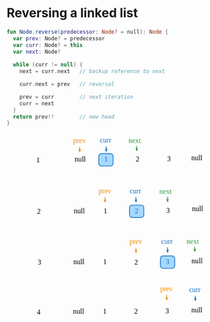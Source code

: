 # Reversing a linked list

<style>
.md-logo img {
  content: url('/data-structures/linked-list/polyline-light.svg');
}

:root [data-md-color-scheme=slate] .md-logo img  {
  content: url('/data-structures/linked-list/polyline-night.svg');
}
</style>

```kotlin
fun Node.reverse(predecessor: Node? = null): Node {
  var prev: Node? = predecessor
  var curr: Node? = this
  var next: Node?
  
  while (curr != null) {
    next = curr.next   // backup reference to next

    curr.next = prev   // reversal

    prev = curr        // next iteration
    curr = next
  }
  return prev!!        // new head
}
```

<p style="text-align: center;">
<svg version="1.1" xmlns="http://www.w3.org/2000/svg" viewBox="0 0 497.1932770365999 531.1785575903964" width="400px">
  <g stroke-linecap="round" transform="translate(194.2315991210698 58.620619610499546) rotate(0 20.150390625 17.5)"><path d="M8.75 0 C14.07 0, 19.4 0, 31.55 0 C37.38 0, 40.3 2.92, 40.3 8.75 C40.3 14.53, 40.3 20.31, 40.3 26.25 C40.3 32.08, 37.38 35, 31.55 35 C25.61 35, 19.67 35, 8.75 35 C2.92 35, 0 32.08, 0 26.25 C0 22.47, 0 18.7, 0 8.75 C0 2.92, 2.92 0, 8.75 0" stroke="none" stroke-width="0" fill="#a5d8ff"></path><path d="M8.75 0 C17.13 0, 25.52 0, 31.55 0 M8.75 0 C14.88 0, 21.01 0, 31.55 0 M31.55 0 C37.38 0, 40.3 2.92, 40.3 8.75 M31.55 0 C37.38 0, 40.3 2.92, 40.3 8.75 M40.3 8.75 C40.3 15.63, 40.3 22.51, 40.3 26.25 M40.3 8.75 C40.3 13.47, 40.3 18.2, 40.3 26.25 M40.3 26.25 C40.3 32.08, 37.38 35, 31.55 35 M40.3 26.25 C40.3 32.08, 37.38 35, 31.55 35 M31.55 35 C24.49 35, 17.42 35, 8.75 35 M31.55 35 C25.52 35, 19.5 35, 8.75 35 M8.75 35 C2.92 35, 0 32.08, 0 26.25 M8.75 35 C2.92 35, 0 32.08, 0 26.25 M0 26.25 C0 21.36, 0 16.47, 0 8.75 M0 26.25 C0 20.59, 0 14.92, 0 8.75 M0 8.75 C0 2.92, 2.92 0, 8.75 0 M0 8.75 C0 2.92, 2.92 0, 8.75 0" stroke="#1971c2" stroke-width="2" fill="none"></path></g><g transform="translate(210.11199310300339 63.620619610499546) rotate(0 4.269996643066406 12.5)"><text x="4.269996643066406" y="17.619999999999997" font-family="Virgil, Segoe UI Emoji" font-size="20px" fill="#1971c2" text-anchor="middle" style="white-space: pre;" direction="ltr" dominant-baseline="alphabetic">1</text></g><g stroke-linecap="round" transform="translate(283.2999584960698 58.526869610499546) rotate(0 20.150390625 17.5)"><path d="M8.75 0 C16.34 0, 23.93 0, 31.55 0 M8.75 0 C13.34 0, 17.92 0, 31.55 0 M31.55 0 C37.38 0, 40.3 2.92, 40.3 8.75 M31.55 0 C37.38 0, 40.3 2.92, 40.3 8.75 M40.3 8.75 C40.3 15.21, 40.3 21.68, 40.3 26.25 M40.3 8.75 C40.3 12.26, 40.3 15.76, 40.3 26.25 M40.3 26.25 C40.3 32.08, 37.38 35, 31.55 35 M40.3 26.25 C40.3 32.08, 37.38 35, 31.55 35 M31.55 35 C26.58 35, 21.61 35, 8.75 35 M31.55 35 C26.44 35, 21.32 35, 8.75 35 M8.75 35 C2.92 35, 0 32.08, 0 26.25 M8.75 35 C2.92 35, 0 32.08, 0 26.25 M0 26.25 C0 20.7, 0 15.15, 0 8.75 M0 26.25 C0 22, 0 17.75, 0 8.75 M0 8.75 C0 2.92, 2.92 0, 8.75 0 M0 8.75 C0 2.92, 2.92 0, 8.75 0" stroke="var(--md-code-fg-color)" stroke-width="2" fill="none"></path></g><g transform="translate(296.4503491210698 63.526869610499546) rotate(0 7 12.5)"><text x="7" y="17.619999999999997" font-family="Virgil, Segoe UI Emoji" font-size="20px" fill="var(--md-code-fg-color)" text-anchor="middle" style="white-space: pre;" direction="ltr" dominant-baseline="alphabetic">2</text></g><g stroke-linecap="round" transform="translate(371.47476451418885 57.08723566837966) rotate(0 20.150390625 17.5)"><path d="M8.75 0 C17.33 0, 25.91 0, 31.55 0 M8.75 0 C13.39 0, 18.03 0, 31.55 0 M31.55 0 C37.38 0, 40.3 2.92, 40.3 8.75 M31.55 0 C37.38 0, 40.3 2.92, 40.3 8.75 M40.3 8.75 C40.3 15.73, 40.3 22.71, 40.3 26.25 M40.3 8.75 C40.3 12.41, 40.3 16.06, 40.3 26.25 M40.3 26.25 C40.3 32.08, 37.38 35, 31.55 35 M40.3 26.25 C40.3 32.08, 37.38 35, 31.55 35 M31.55 35 C24.7 35, 17.85 35, 8.75 35 M31.55 35 C23.71 35, 15.88 35, 8.75 35 M8.75 35 C2.92 35, 0 32.08, 0 26.25 M8.75 35 C2.92 35, 0 32.08, 0 26.25 M0 26.25 C0 22.1, 0 17.95, 0 8.75 M0 26.25 C0 21.16, 0 16.08, 0 8.75 M0 8.75 C0 2.92, 2.92 0, 8.75 0 M0 8.75 C0 2.92, 2.92 0, 8.75 0" stroke="var(--md-code-fg-color)" stroke-width="2" fill="none"></path></g><g transform="translate(385.5451609375287 62.08723566837966) rotate(0 6.079994201660156 12.5)"><text x="6.079994201660156" y="17.619999999999997" font-family="Virgil, Segoe UI Emoji" font-size="20px" fill="var(--md-code-fg-color)" text-anchor="middle" style="white-space: pre;" direction="ltr" dominant-baseline="alphabetic">3</text></g><g transform="translate(197.44672387504073 10) rotate(0 18.979984611272812 12.5)"><text x="0" y="17.619999999999997" font-family="Virgil, Segoe UI Emoji" font-size="20px" fill="#1971c2" text-anchor="start" style="white-space: pre;" direction="ltr" dominant-baseline="alphabetic">curr</text></g><g stroke-linecap="round"><g transform="translate(215.16240148887317 38.90350014605582) rotate(0 0.14091229714085785 6.458984375)"><path d="M0 0 C0.05 2.15, 0.23 10.76, 0.28 12.92 M0 0 C0.05 2.15, 0.23 10.76, 0.28 12.92" stroke="#1971c2" stroke-width="2" fill="none"></path></g><g transform="translate(215.16240148887317 38.90350014605582) rotate(0 0.14091229714085785 6.458984375)"><path d="M-2.06 6.9 C-1.2 9.1, -0.34 11.31, 0.28 12.92 M-2.06 6.9 C-1.19 9.13, -0.32 11.37, 0.28 12.92" stroke="#1971c2" stroke-width="2" fill="none"></path></g><g transform="translate(215.16240148887317 38.90350014605582) rotate(0 0.14091229714085785 6.458984375)"><path d="M2.36 6.8 C1.6 9.04, 0.84 11.29, 0.28 12.92 M2.36 6.8 C1.59 9.07, 0.82 11.35, 0.28 12.92" stroke="#1971c2" stroke-width="2" fill="none"></path></g></g><mask></mask><g transform="translate(122.01692413053166 11.330907010188895) rotate(0 20.43998795747757 12.5)"><text x="0" y="17.619999999999997" font-family="Virgil, Segoe UI Emoji" font-size="20px" fill="#f08c00" text-anchor="start" style="white-space: pre;" direction="ltr" dominant-baseline="alphabetic">prev</text></g><g stroke-linecap="round"><g transform="translate(140.34220763808452 40.111120891006465) rotate(0 0.14091229714085785 6.458984375)"><path d="M0 0 C0.05 2.15, 0.23 10.76, 0.28 12.92 M0 0 C0.05 2.15, 0.23 10.76, 0.28 12.92" stroke="#f08c00" stroke-width="2" fill="none"></path></g><g transform="translate(140.34220763808452 40.111120891006465) rotate(0 0.14091229714085785 6.458984375)"><path d="M-2.06 6.9 C-1.14 9.25, -0.23 11.6, 0.28 12.92 M-2.06 6.9 C-1.26 8.96, -0.46 11.02, 0.28 12.92" stroke="#f08c00" stroke-width="2" fill="none"></path></g><g transform="translate(140.34220763808452 40.111120891006465) rotate(0 0.14091229714085785 6.458984375)"><path d="M2.36 6.8 C1.55 9.19, 0.74 11.58, 0.28 12.92 M2.36 6.8 C1.65 8.9, 0.94 10.99, 0.28 12.92" stroke="#f08c00" stroke-width="2" fill="none"></path></g></g><mask></mask><g transform="translate(278.1214902001265 11.035091077398704) rotate(0 22.129986107349396 12.5)"><text x="0" y="17.619999999999997" font-family="Virgil, Segoe UI Emoji" font-size="20px" fill="#2f9e44" text-anchor="start" style="white-space: pre;" direction="ltr" dominant-baseline="alphabetic">next</text></g><g stroke-linecap="round"><g transform="translate(300.82962834446124 37.26694038643299) rotate(0 0.14091229714085785 6.458984374999986)"><path d="M0 0 C0.05 2.15, 0.23 10.76, 0.28 12.92 M0 0 C0.05 2.15, 0.23 10.76, 0.28 12.92" stroke="#2f9e44" stroke-width="2" fill="none"></path></g><g transform="translate(300.82962834446124 37.26694038643299) rotate(0 0.14091229714085785 6.458984374999986)"><path d="M-2.06 6.9 C-1.21 9.08, -0.37 11.25, 0.28 12.92 M-2.06 6.9 C-1.42 8.53, -0.79 10.17, 0.28 12.92" stroke="#2f9e44" stroke-width="2" fill="none"></path></g><g transform="translate(300.82962834446124 37.26694038643299) rotate(0 0.14091229714085785 6.458984374999986)"><path d="M2.36 6.8 C1.61 9.01, 0.86 11.23, 0.28 12.92 M2.36 6.8 C1.79 8.46, 1.23 10.12, 0.28 12.92" stroke="#2f9e44" stroke-width="2" fill="none"></path></g></g><mask></mask><g stroke-linecap="round"><g transform="translate(333.03320282268515 74.29873987902033) rotate(0 15.86961655772052 -0.13548912460819906)"><path d="M0 0 C9.23 -0.08, 18.47 -0.16, 31.74 -0.27 M0 0 C10.99 -0.09, 21.98 -0.19, 31.74 -0.27" stroke="var(--md-code-fg-color)" stroke-width="2" fill="none"></path></g><g transform="translate(333.03320282268515 74.29873987902033) rotate(0 15.86961655772052 -0.13548912460819906)"><path d="M16.87 5.28 C21.2 3.67, 25.52 2.05, 31.74 -0.27 M16.87 5.28 C22.02 3.36, 27.17 1.44, 31.74 -0.27" stroke="var(--md-code-fg-color)" stroke-width="2" fill="none"></path></g><g transform="translate(333.03320282268515 74.29873987902033) rotate(0 15.86961655772052 -0.13548912460819906)"><path d="M16.78 -5.57 C21.13 -4.03, 25.48 -2.49, 31.74 -0.27 M16.78 -5.57 C21.96 -3.74, 27.14 -1.9, 31.74 -0.27" stroke="var(--md-code-fg-color)" stroke-width="2" fill="none"></path></g></g><mask></mask><g stroke-linecap="round"><g transform="translate(242.385182133603 75.21673303879919) rotate(0 15.86961655772052 -0.13548912460819906)"><path d="M0 0 C6.5 -0.06, 13 -0.11, 31.74 -0.27 M0 0 C7.55 -0.06, 15.1 -0.13, 31.74 -0.27" stroke="var(--md-code-fg-color)" stroke-width="2" fill="none"></path></g><g transform="translate(242.385182133603 75.21673303879919) rotate(0 15.86961655772052 -0.13548912460819906)"><path d="M16.87 5.28 C19.92 4.15, 22.96 3.01, 31.74 -0.27 M16.87 5.28 C20.41 3.96, 23.94 2.64, 31.74 -0.27" stroke="var(--md-code-fg-color)" stroke-width="2" fill="none"></path></g><g transform="translate(242.385182133603 75.21673303879919) rotate(0 15.86961655772052 -0.13548912460819906)"><path d="M16.78 -5.57 C19.84 -4.49, 22.91 -3.4, 31.74 -0.27 M16.78 -5.57 C20.34 -4.31, 23.89 -3.05, 31.74 -0.27" stroke="var(--md-code-fg-color)" stroke-width="2" fill="none"></path></g></g><mask></mask><g transform="translate(126.54802151287407 63.34903916923497) rotate(0 15.269991219043732 12.5)"><text x="0" y="17.619999999999997" font-family="Virgil, Segoe UI Emoji" font-size="20px" fill="var(--md-code-fg-color)" text-anchor="start" style="white-space: pre;" direction="ltr" dominant-baseline="alphabetic">null</text></g><g stroke-linecap="round" transform="translate(192.8778482386245 202.99283675658148) rotate(0 20.150390625 17.5)"><path d="M8.75 0 C13.63 0, 18.52 0, 31.55 0 M8.75 0 C16.05 0, 23.35 0, 31.55 0 M31.55 0 C37.38 0, 40.3 2.92, 40.3 8.75 M31.55 0 C37.38 0, 40.3 2.92, 40.3 8.75 M40.3 8.75 C40.3 12.83, 40.3 16.91, 40.3 26.25 M40.3 8.75 C40.3 13.59, 40.3 18.43, 40.3 26.25 M40.3 26.25 C40.3 32.08, 37.38 35, 31.55 35 M40.3 26.25 C40.3 32.08, 37.38 35, 31.55 35 M31.55 35 C23.92 35, 16.28 35, 8.75 35 M31.55 35 C26.48 35, 21.42 35, 8.75 35 M8.75 35 C2.92 35, 0 32.08, 0 26.25 M8.75 35 C2.92 35, 0 32.08, 0 26.25 M0 26.25 C0 22.14, 0 18.03, 0 8.75 M0 26.25 C0 20.45, 0 14.66, 0 8.75 M0 8.75 C0 2.92, 2.92 0, 8.75 0 M0 8.75 C0 2.92, 2.92 0, 8.75 0" stroke="var(--md-code-fg-color)" stroke-width="2" fill="none"></path></g><g transform="translate(208.7582422205581 207.99283675658148) rotate(0 4.269996643066406 12.5)"><text x="4.269996643066406" y="17.619999999999997" font-family="Virgil, Segoe UI Emoji" font-size="20px" fill="var(--md-code-fg-color)" text-anchor="middle" style="white-space: pre;" direction="ltr" dominant-baseline="alphabetic">1</text></g><g stroke-linecap="round" transform="translate(280.7785102508878 203.21100591512072) rotate(0 20.150390625 17.5)"><path d="M8.75 0 C17.18 0, 25.61 0, 31.55 0 C37.38 0, 40.3 2.92, 40.3 8.75 C40.3 12.86, 40.3 16.96, 40.3 26.25 C40.3 32.08, 37.38 35, 31.55 35 C24.12 35, 16.69 35, 8.75 35 C2.92 35, 0 32.08, 0 26.25 C0 22.27, 0 18.3, 0 8.75 C0 2.92, 2.92 0, 8.75 0" stroke="none" stroke-width="0" fill="#a5d8ff"></path><path d="M8.75 0 C13.76 0, 18.78 0, 31.55 0 M8.75 0 C14.74 0, 20.74 0, 31.55 0 M31.55 0 C37.38 0, 40.3 2.92, 40.3 8.75 M31.55 0 C37.38 0, 40.3 2.92, 40.3 8.75 M40.3 8.75 C40.3 15.71, 40.3 22.68, 40.3 26.25 M40.3 8.75 C40.3 13.06, 40.3 17.38, 40.3 26.25 M40.3 26.25 C40.3 32.08, 37.38 35, 31.55 35 M40.3 26.25 C40.3 32.08, 37.38 35, 31.55 35 M31.55 35 C23.86 35, 16.17 35, 8.75 35 M31.55 35 C22.59 35, 13.62 35, 8.75 35 M8.75 35 C2.92 35, 0 32.08, 0 26.25 M8.75 35 C2.92 35, 0 32.08, 0 26.25 M0 26.25 C0 22.16, 0 18.07, 0 8.75 M0 26.25 C0 20.85, 0 15.45, 0 8.75 M0 8.75 C0 2.92, 2.92 0, 8.75 0 M0 8.75 C0 2.92, 2.92 0, 8.75 0" stroke="#1971c2" stroke-width="2" fill="none"></path></g><g transform="translate(293.9289008758878 208.21100591512072) rotate(0 7 12.5)"><text x="7" y="17.619999999999997" font-family="Virgil, Segoe UI Emoji" font-size="20px" fill="#1971c2" text-anchor="middle" style="white-space: pre;" direction="ltr" dominant-baseline="alphabetic">2</text></g><g stroke-linecap="round" transform="translate(368.95331626900673 201.7713719730009) rotate(0 20.150390625 17.5)"><path d="M8.75 0 C15.84 0, 22.92 0, 31.55 0 M8.75 0 C14.83 0, 20.9 0, 31.55 0 M31.55 0 C37.38 0, 40.3 2.92, 40.3 8.75 M31.55 0 C37.38 0, 40.3 2.92, 40.3 8.75 M40.3 8.75 C40.3 13.1, 40.3 17.46, 40.3 26.25 M40.3 8.75 C40.3 14.01, 40.3 19.28, 40.3 26.25 M40.3 26.25 C40.3 32.08, 37.38 35, 31.55 35 M40.3 26.25 C40.3 32.08, 37.38 35, 31.55 35 M31.55 35 C22.79 35, 14.02 35, 8.75 35 M31.55 35 C22.68 35, 13.81 35, 8.75 35 M8.75 35 C2.92 35, 0 32.08, 0 26.25 M8.75 35 C2.92 35, 0 32.08, 0 26.25 M0 26.25 C0 21.98, 0 17.71, 0 8.75 M0 26.25 C0 20.67, 0 15.1, 0 8.75 M0 8.75 C0 2.92, 2.92 0, 8.75 0 M0 8.75 C0 2.92, 2.92 0, 8.75 0" stroke="var(--md-code-fg-color)" stroke-width="2" fill="none"></path></g><g transform="translate(383.0237126923466 206.7713719730009) rotate(0 6.079994201660156 12.5)"><text x="6.079994201660156" y="17.619999999999997" font-family="Virgil, Segoe UI Emoji" font-size="20px" fill="var(--md-code-fg-color)" text-anchor="middle" style="white-space: pre;" direction="ltr" dominant-baseline="alphabetic">3</text></g><g transform="translate(281.0517538515416 152.31692018325384) rotate(0 18.979984611272812 12.5)"><text x="0" y="17.619999999999997" font-family="Virgil, Segoe UI Emoji" font-size="20px" fill="#1971c2" text-anchor="start" style="white-space: pre;" direction="ltr" dominant-baseline="alphabetic">curr</text></g><g stroke-linecap="round"><g transform="translate(298.76743146537405 181.22042032930972) rotate(0 0.14091229714085785 6.458984375)"><path d="M0 0 C0.05 2.15, 0.23 10.76, 0.28 12.92 M0 0 C0.05 2.15, 0.23 10.76, 0.28 12.92" stroke="#1971c2" stroke-width="2" fill="none"></path></g><g transform="translate(298.76743146537405 181.22042032930972) rotate(0 0.14091229714085785 6.458984375)"><path d="M-2.06 6.9 C-1.29 8.88, -0.52 10.86, 0.28 12.92 M-2.06 6.9 C-1.5 8.35, -0.93 9.8, 0.28 12.92" stroke="#1971c2" stroke-width="2" fill="none"></path></g><g transform="translate(298.76743146537405 181.22042032930972) rotate(0 0.14091229714085785 6.458984375)"><path d="M2.36 6.8 C1.68 8.81, 0.99 10.82, 0.28 12.92 M2.36 6.8 C1.86 8.27, 1.36 9.75, 0.28 12.92" stroke="#1971c2" stroke-width="2" fill="none"></path></g></g><mask></mask><g transform="translate(193.60884561139068 152.72629567400668) rotate(0 20.43998795747757 12.5)"><text x="0" y="17.619999999999997" font-family="Virgil, Segoe UI Emoji" font-size="20px" fill="#f08c00" text-anchor="start" style="white-space: pre;" direction="ltr" dominant-baseline="alphabetic">prev</text></g><g stroke-linecap="round"><g transform="translate(211.93412911894364 181.50650955482422) rotate(0 0.14091229714085785 6.458984375)"><path d="M0 0 C0.05 2.15, 0.23 10.76, 0.28 12.92 M0 0 C0.05 2.15, 0.23 10.76, 0.28 12.92" stroke="#f08c00" stroke-width="2" fill="none"></path></g><g transform="translate(211.93412911894364 181.50650955482422) rotate(0 0.14091229714085785 6.458984375)"><path d="M-2.06 6.9 C-1.18 9.16, -0.3 11.42, 0.28 12.92 M-2.06 6.9 C-1.13 9.3, -0.19 11.7, 0.28 12.92" stroke="#f08c00" stroke-width="2" fill="none"></path></g><g transform="translate(211.93412911894364 181.50650955482422) rotate(0 0.14091229714085785 6.458984375)"><path d="M2.36 6.8 C1.58 9.1, 0.8 11.4, 0.28 12.92 M2.36 6.8 C1.53 9.24, 0.7 11.68, 0.28 12.92" stroke="#f08c00" stroke-width="2" fill="none"></path></g></g><mask></mask><g transform="translate(364.8841018123015 154.23161293360198) rotate(0 22.129986107349396 12.5)"><text x="0" y="17.619999999999997" font-family="Virgil, Segoe UI Emoji" font-size="20px" fill="#2f9e44" text-anchor="start" style="white-space: pre;" direction="ltr" dominant-baseline="alphabetic">next</text></g><g stroke-linecap="round"><g transform="translate(387.5922399566362 180.46346224263624) rotate(0 0.14091229714085785 6.458984375)"><path d="M0 0 C0.05 2.15, 0.23 10.76, 0.28 12.92 M0 0 C0.05 2.15, 0.23 10.76, 0.28 12.92" stroke="#2f9e44" stroke-width="2" fill="none"></path></g><g transform="translate(387.5922399566362 180.46346224263624) rotate(0 0.14091229714085785 6.458984375)"><path d="M-2.06 6.9 C-1.51 8.3, -0.97 9.7, 0.28 12.92 M-2.06 6.9 C-1.41 8.56, -0.77 10.23, 0.28 12.92" stroke="#2f9e44" stroke-width="2" fill="none"></path></g><g transform="translate(387.5922399566362 180.46346224263624) rotate(0 0.14091229714085785 6.458984375)"><path d="M2.36 6.8 C1.87 8.23, 1.39 9.65, 0.28 12.92 M2.36 6.8 C1.78 8.49, 1.21 10.18, 0.28 12.92" stroke="#2f9e44" stroke-width="2" fill="none"></path></g></g><mask></mask><g stroke-linecap="round"><g transform="translate(330.51175457750327 218.98287618364157) rotate(0 15.86961655772052 -0.13548912460819906)"><path d="M0 0 C6.37 -0.05, 12.73 -0.11, 31.74 -0.27 M0 0 C10.24 -0.09, 20.48 -0.17, 31.74 -0.27" stroke="var(--md-code-fg-color)" stroke-width="2" fill="none"></path></g><g transform="translate(330.51175457750327 218.98287618364157) rotate(0 15.86961655772052 -0.13548912460819906)"><path d="M16.87 5.28 C19.85 4.17, 22.84 3.06, 31.74 -0.27 M16.87 5.28 C21.67 3.49, 26.47 1.7, 31.74 -0.27" stroke="var(--md-code-fg-color)" stroke-width="2" fill="none"></path></g><g transform="translate(330.51175457750327 218.98287618364157) rotate(0 15.86961655772052 -0.13548912460819906)"><path d="M16.78 -5.57 C19.78 -4.51, 22.78 -3.45, 31.74 -0.27 M16.78 -5.57 C21.61 -3.86, 26.43 -2.15, 31.74 -0.27" stroke="var(--md-code-fg-color)" stroke-width="2" fill="none"></path></g></g><mask></mask><g stroke-linecap="round"><g transform="translate(156.8948373024122 219.76650416743422) rotate(0 15.86961655772052 -0.13548912460819906)"><path d="M0 0 C12.63 -0.11, 25.26 -0.22, 31.74 -0.27 M0 0 C7.82 -0.07, 15.64 -0.13, 31.74 -0.27" stroke="var(--md-code-fg-color)" stroke-width="2" fill="none"></path></g><g transform="translate(156.8948373024122 219.76650416743422) rotate(0 15.86961655772052 -0.13548912460819906)"><path d="M14.87 -5.56 C8.95 -3.34, 3.04 -1.13, 0 0 M14.87 -5.56 C11.2 -4.19, 7.54 -2.82, 0 0" stroke="var(--md-code-fg-color)" stroke-width="2" fill="none"></path></g><g transform="translate(156.8948373024122 219.76650416743422) rotate(0 15.86961655772052 -0.13548912460819906)"><path d="M14.96 5.3 C9.01 3.19, 3.05 1.08, 0 0 M14.96 5.3 C11.27 3.99, 7.59 2.69, 0 0" stroke="var(--md-code-fg-color)" stroke-width="2" fill="none"></path></g></g><mask></mask><g transform="translate(124.02657326769207 208.0331754738561) rotate(0 15.269991219043732 12.5)"><text x="0" y="17.619999999999997" font-family="Virgil, Segoe UI Emoji" font-size="20px" fill="var(--md-code-fg-color)" text-anchor="start" style="white-space: pre;" direction="ltr" dominant-baseline="alphabetic">null</text></g><g stroke-linecap="round" transform="translate(191.52942424154827 347.0167476701634) rotate(0 20.150390625 17.5)"><path d="M8.75 0 C15.96 0, 23.18 0, 31.55 0 M8.75 0 C15.7 0, 22.65 0, 31.55 0 M31.55 0 C37.38 0, 40.3 2.92, 40.3 8.75 M31.55 0 C37.38 0, 40.3 2.92, 40.3 8.75 M40.3 8.75 C40.3 12.35, 40.3 15.94, 40.3 26.25 M40.3 8.75 C40.3 13.54, 40.3 18.32, 40.3 26.25 M40.3 26.25 C40.3 32.08, 37.38 35, 31.55 35 M40.3 26.25 C40.3 32.08, 37.38 35, 31.55 35 M31.55 35 C23.79 35, 16.03 35, 8.75 35 M31.55 35 C25.89 35, 20.22 35, 8.75 35 M8.75 35 C2.92 35, 0 32.08, 0 26.25 M8.75 35 C2.92 35, 0 32.08, 0 26.25 M0 26.25 C0 20.27, 0 14.3, 0 8.75 M0 26.25 C0 20.7, 0 15.16, 0 8.75 M0 8.75 C0 2.92, 2.92 0, 8.75 0 M0 8.75 C0 2.92, 2.92 0, 8.75 0" stroke="var(--md-code-fg-color)" stroke-width="2" fill="none"></path></g><g transform="translate(207.40981822348186 352.0167476701634) rotate(0 4.269996643066406 12.5)"><text x="4.269996643066406" y="17.619999999999997" font-family="Virgil, Segoe UI Emoji" font-size="20px" fill="var(--md-code-fg-color)" text-anchor="middle" style="white-space: pre;" direction="ltr" dominant-baseline="alphabetic">1</text></g><g stroke-linecap="round" transform="translate(279.43008625381145 347.23491682870264) rotate(0 20.150390625 17.5)"><path d="M8.75 0 C17.08 0, 25.41 0, 31.55 0 M8.75 0 C16.57 0, 24.39 0, 31.55 0 M31.55 0 C37.38 0, 40.3 2.92, 40.3 8.75 M31.55 0 C37.38 0, 40.3 2.92, 40.3 8.75 M40.3 8.75 C40.3 13.49, 40.3 18.22, 40.3 26.25 M40.3 8.75 C40.3 15.36, 40.3 21.97, 40.3 26.25 M40.3 26.25 C40.3 32.08, 37.38 35, 31.55 35 M40.3 26.25 C40.3 32.08, 37.38 35, 31.55 35 M31.55 35 C23.73 35, 15.91 35, 8.75 35 M31.55 35 C25.58 35, 19.61 35, 8.75 35 M8.75 35 C2.92 35, 0 32.08, 0 26.25 M8.75 35 C2.92 35, 0 32.08, 0 26.25 M0 26.25 C0 19.98, 0 13.71, 0 8.75 M0 26.25 C0 22.06, 0 17.86, 0 8.75 M0 8.75 C0 2.92, 2.92 0, 8.75 0 M0 8.75 C0 2.92, 2.92 0, 8.75 0" stroke="var(--md-code-fg-color)" stroke-width="2" fill="none"></path></g><g transform="translate(292.58047687881145 352.23491682870264) rotate(0 7 12.5)"><text x="7" y="17.619999999999997" font-family="Virgil, Segoe UI Emoji" font-size="20px" fill="var(--md-code-fg-color)" text-anchor="middle" style="white-space: pre;" direction="ltr" dominant-baseline="alphabetic">2</text></g><g stroke-linecap="round" transform="translate(367.6048922719304 345.99521764885316) rotate(0 20.150390625 17.5)"><path d="M8.75 0 C14.02 0, 19.28 0, 31.55 0 C37.38 0, 40.3 2.92, 40.3 8.75 C40.3 14.23, 40.3 19.7, 40.3 26.25 C40.3 32.08, 37.38 35, 31.55 35 C25.46 35, 19.37 35, 8.75 35 C2.92 35, 0 32.08, 0 26.25 C0 19.33, 0 12.42, 0 8.75 C0 2.92, 2.92 0, 8.75 0" stroke="none" stroke-width="0" fill="#a5d8ff"></path><path d="M8.75 0 C16.36 0, 23.98 0, 31.55 0 M8.75 0 C15.46 0, 22.17 0, 31.55 0 M31.55 0 C37.38 0, 40.3 2.92, 40.3 8.75 M31.55 0 C37.38 0, 40.3 2.92, 40.3 8.75 M40.3 8.75 C40.3 15.56, 40.3 22.36, 40.3 26.25 M40.3 8.75 C40.3 15.06, 40.3 21.38, 40.3 26.25 M40.3 26.25 C40.3 32.08, 37.38 35, 31.55 35 M40.3 26.25 C40.3 32.08, 37.38 35, 31.55 35 M31.55 35 C23.79 35, 16.04 35, 8.75 35 M31.55 35 C22.73 35, 13.9 35, 8.75 35 M8.75 35 C2.92 35, 0 32.08, 0 26.25 M8.75 35 C2.92 35, 0 32.08, 0 26.25 M0 26.25 C0 19.79, 0 13.33, 0 8.75 M0 26.25 C0 20.58, 0 14.91, 0 8.75 M0 8.75 C0 2.92, 2.92 0, 8.75 0 M0 8.75 C0 2.92, 2.92 0, 8.75 0" stroke="#1971c2" stroke-width="2" fill="none"></path></g><g transform="translate(381.67528869527024 350.99521764885316) rotate(0 6.079994201660156 12.5)"><text x="6.079994201660156" y="17.619999999999997" font-family="Virgil, Segoe UI Emoji" font-size="20px" fill="#1971c2" text-anchor="middle" style="white-space: pre;" direction="ltr" dominant-baseline="alphabetic">3</text></g><g transform="translate(369.9247467728682 293.8662724390912) rotate(0 18.979984611272812 12.499999999999972)"><text x="0" y="17.619999999999997" font-family="Virgil, Segoe UI Emoji" font-size="20px" fill="#1971c2" text-anchor="start" style="white-space: pre;" direction="ltr" dominant-baseline="alphabetic">curr</text></g><g stroke-linecap="round"><g transform="translate(387.64042438670066 322.769772585147) rotate(0 0.14091229714085785 6.458984375)"><path d="M0 0 C0.05 2.15, 0.23 10.76, 0.28 12.92 M0 0 C0.05 2.15, 0.23 10.76, 0.28 12.92" stroke="#1971c2" stroke-width="2" fill="none"></path></g><g transform="translate(387.64042438670066 322.769772585147) rotate(0 0.14091229714085785 6.458984375)"><path d="M-2.06 6.9 C-1.56 8.19, -1.05 9.49, 0.28 12.92 M-2.06 6.9 C-1.26 8.95, -0.47 10.99, 0.28 12.92" stroke="#1971c2" stroke-width="2" fill="none"></path></g><g transform="translate(387.64042438670066 322.769772585147) rotate(0 0.14091229714085785 6.458984375)"><path d="M2.36 6.8 C1.91 8.12, 1.46 9.43, 0.28 12.92 M2.36 6.8 C1.65 8.88, 0.95 10.96, 0.28 12.92" stroke="#1971c2" stroke-width="2" fill="none"></path></g></g><mask></mask><g transform="translate(280.464983235807 294.66434718894686) rotate(0 20.43998795747757 12.499999999999972)"><text x="0" y="17.619999999999997" font-family="Virgil, Segoe UI Emoji" font-size="20px" fill="#f08c00" text-anchor="start" style="white-space: pre;" direction="ltr" dominant-baseline="alphabetic">prev</text></g><g stroke-linecap="round"><g transform="translate(298.79026674335995 323.44456106976446) rotate(0 0.14091229714085785 6.458984375)"><path d="M0 0 C0.05 2.15, 0.23 10.76, 0.28 12.92 M0 0 C0.05 2.15, 0.23 10.76, 0.28 12.92" stroke="#f08c00" stroke-width="2" fill="none"></path></g><g transform="translate(298.79026674335995 323.44456106976446) rotate(0 0.14091229714085785 6.458984375)"><path d="M-2.06 6.9 C-1.43 8.51, -0.8 10.13, 0.28 12.92 M-2.06 6.9 C-1.23 9.02, -0.41 11.15, 0.28 12.92" stroke="#f08c00" stroke-width="2" fill="none"></path></g><g transform="translate(298.79026674335995 323.44456106976446) rotate(0 0.14091229714085785 6.458984375)"><path d="M2.36 6.8 C1.8 8.44, 1.24 10.08, 0.28 12.92 M2.36 6.8 C1.63 8.96, 0.89 11.12, 0.28 12.92" stroke="#f08c00" stroke-width="2" fill="none"></path></g></g><mask></mask><g transform="translate(441.3587080780506 293.92704567791645) rotate(0 22.129986107349396 12.499999999999972)"><text x="0" y="17.619999999999997" font-family="Virgil, Segoe UI Emoji" font-size="20px" fill="#2f9e44" text-anchor="start" style="white-space: pre;" direction="ltr" dominant-baseline="alphabetic">next</text></g><g stroke-linecap="round"><g transform="translate(464.0668462223851 320.15889498695066) rotate(0 0.14091229714085785 6.458984375)"><path d="M0 0 C0.05 2.15, 0.23 10.76, 0.28 12.92 M0 0 C0.05 2.15, 0.23 10.76, 0.28 12.92" stroke="#2f9e44" stroke-width="2" fill="none"></path></g><g transform="translate(464.0668462223851 320.15889498695066) rotate(0 0.14091229714085785 6.458984375)"><path d="M-2.06 6.9 C-1.58 8.13, -1.1 9.37, 0.28 12.92 M-2.06 6.9 C-1.42 8.54, -0.78 10.19, 0.28 12.92" stroke="#2f9e44" stroke-width="2" fill="none"></path></g><g transform="translate(464.0668462223851 320.15889498695066) rotate(0 0.14091229714085785 6.458984375)"><path d="M2.36 6.8 C1.93 8.06, 1.5 9.32, 0.28 12.92 M2.36 6.8 C1.79 8.47, 1.22 10.15, 0.28 12.92" stroke="#2f9e44" stroke-width="2" fill="none"></path></g></g><mask></mask><g stroke-linecap="round"><g transform="translate(155.54641330533588 363.7904150810162) rotate(0 15.86961655772052 -0.13548912460817064)"><path d="M0 0 C8.59 -0.07, 17.18 -0.15, 31.74 -0.27 M0 0 C11.99 -0.1, 23.98 -0.2, 31.74 -0.27" stroke="var(--md-code-fg-color)" stroke-width="2" fill="none"></path></g><g transform="translate(155.54641330533588 363.7904150810162) rotate(0 15.86961655772052 -0.13548912460817064)"><path d="M14.87 -5.56 C10.84 -4.05, 6.82 -2.55, 0 0 M14.87 -5.56 C9.25 -3.46, 3.64 -1.36, 0 0" stroke="var(--md-code-fg-color)" stroke-width="2" fill="none"></path></g><g transform="translate(155.54641330533588 363.7904150810162) rotate(0 15.86961655772052 -0.13548912460817064)"><path d="M14.96 5.3 C10.91 3.87, 6.86 2.43, 0 0 M14.96 5.3 C9.31 3.3, 3.66 1.3, 0 0" stroke="var(--md-code-fg-color)" stroke-width="2" fill="none"></path></g></g><mask></mask><g transform="translate(122.67814927061573 352.057086387438) rotate(0 15.269991219043732 12.5)"><text x="0" y="17.619999999999997" font-family="Virgil, Segoe UI Emoji" font-size="20px" fill="var(--md-code-fg-color)" text-anchor="start" style="white-space: pre;" direction="ltr" dominant-baseline="alphabetic">null</text></g><g stroke-linecap="round"><g transform="translate(241.09325351284082 363.42674202604286) rotate(0 15.86961655772052 -0.13548912460817064)"><path d="M0 0 C9.54 -0.08, 19.07 -0.16, 31.74 -0.27 M0 0 C12.31 -0.11, 24.61 -0.21, 31.74 -0.27" stroke="var(--md-code-fg-color)" stroke-width="2" fill="none"></path></g><g transform="translate(241.09325351284082 363.42674202604286) rotate(0 15.86961655772052 -0.13548912460817064)"><path d="M14.87 -5.56 C10.4 -3.89, 5.93 -2.22, 0 0 M14.87 -5.56 C9.1 -3.4, 3.34 -1.25, 0 0" stroke="var(--md-code-fg-color)" stroke-width="2" fill="none"></path></g><g transform="translate(241.09325351284082 363.42674202604286) rotate(0 15.86961655772052 -0.13548912460817064)"><path d="M14.96 5.3 C10.46 3.71, 5.97 2.12, 0 0 M14.96 5.3 C9.16 3.25, 3.36 1.19, 0 0" stroke="var(--md-code-fg-color)" stroke-width="2" fill="none"></path></g></g><mask></mask><g transform="translate(454.5554615715452 60.041856626285664) rotate(0 15.269991219043732 12.5)"><text x="0" y="17.619999999999997" font-family="Virgil, Segoe UI Emoji" font-size="20px" fill="var(--md-code-fg-color)" text-anchor="start" style="white-space: pre;" direction="ltr" dominant-baseline="alphabetic">null</text></g><g stroke-linecap="round"><g transform="translate(416.7142882887122 73.74107006078401) rotate(0 15.86961655772052 -0.13548912460819906)"><path d="M0 0 C6.75 -0.06, 13.5 -0.12, 31.74 -0.27 M0 0 C11.56 -0.1, 23.11 -0.2, 31.74 -0.27" stroke="var(--md-code-fg-color)" stroke-width="2" fill="none"></path></g><g transform="translate(416.7142882887122 73.74107006078401) rotate(0 15.86961655772052 -0.13548912460819906)"><path d="M16.87 5.28 C20.04 4.1, 23.2 2.92, 31.74 -0.27 M16.87 5.28 C22.29 3.26, 27.7 1.24, 31.74 -0.27" stroke="var(--md-code-fg-color)" stroke-width="2" fill="none"></path></g><g transform="translate(416.7142882887122 73.74107006078401) rotate(0 15.86961655772052 -0.13548912460819906)"><path d="M16.78 -5.57 C19.96 -4.44, 23.14 -3.32, 31.74 -0.27 M16.78 -5.57 C22.23 -3.64, 27.67 -1.71, 31.74 -0.27" stroke="var(--md-code-fg-color)" stroke-width="2" fill="none"></path></g></g><mask></mask><g transform="translate(456.65329459851245 202.70728140041905) rotate(0 15.269991219043732 12.5)"><text x="0" y="17.619999999999997" font-family="Virgil, Segoe UI Emoji" font-size="20px" fill="var(--md-code-fg-color)" text-anchor="start" style="white-space: pre;" direction="ltr" dominant-baseline="alphabetic">null</text></g><g stroke-linecap="round"><g transform="translate(418.8121213156796 216.4064948349174) rotate(0 15.86961655772052 -0.13548912460819906)"><path d="M0 0 C8.51 -0.07, 17.01 -0.15, 31.74 -0.27 M0 0 C9.45 -0.08, 18.89 -0.16, 31.74 -0.27" stroke="var(--md-code-fg-color)" stroke-width="2" fill="none"></path></g><g transform="translate(418.8121213156796 216.4064948349174) rotate(0 15.86961655772052 -0.13548912460819906)"><path d="M16.87 5.28 C20.86 3.8, 24.84 2.31, 31.74 -0.27 M16.87 5.28 C21.3 3.63, 25.72 1.98, 31.74 -0.27" stroke="var(--md-code-fg-color)" stroke-width="2" fill="none"></path></g><g transform="translate(418.8121213156796 216.4064948349174) rotate(0 15.86961655772052 -0.13548912460819906)"><path d="M16.78 -5.57 C20.79 -4.15, 24.8 -2.73, 31.74 -0.27 M16.78 -5.57 C21.23 -3.99, 25.69 -2.42, 31.74 -0.27" stroke="var(--md-code-fg-color)" stroke-width="2" fill="none"></path></g></g><mask></mask><g transform="translate(455.3437963762655 348.4606569322463) rotate(0 15.269991219043732 12.5)"><text x="0" y="17.619999999999997" font-family="Virgil, Segoe UI Emoji" font-size="20px" fill="var(--md-code-fg-color)" text-anchor="start" style="white-space: pre;" direction="ltr" dominant-baseline="alphabetic">null</text></g><g stroke-linecap="round"><g transform="translate(417.50262309343265 362.15987036674466) rotate(0 15.86961655772052 -0.13548912460817064)"><path d="M0 0 C9.23 -0.08, 18.47 -0.16, 31.74 -0.27 M0 0 C6.86 -0.06, 13.71 -0.12, 31.74 -0.27" stroke="var(--md-code-fg-color)" stroke-width="2" fill="none"></path></g><g transform="translate(417.50262309343265 362.15987036674466) rotate(0 15.86961655772052 -0.13548912460817064)"><path d="M16.87 5.28 C21.2 3.67, 25.52 2.05, 31.74 -0.27 M16.87 5.28 C20.08 4.08, 23.3 2.88, 31.74 -0.27" stroke="var(--md-code-fg-color)" stroke-width="2" fill="none"></path></g><g transform="translate(417.50262309343265 362.15987036674466) rotate(0 15.86961655772052 -0.13548912460817064)"><path d="M16.78 -5.57 C21.13 -4.03, 25.48 -2.49, 31.74 -0.27 M16.78 -5.57 C20.01 -4.43, 23.24 -3.28, 31.74 -0.27" stroke="var(--md-code-fg-color)" stroke-width="2" fill="none"></path></g></g><mask></mask><g stroke-linecap="round" transform="translate(190.79516910865863 485.9603884318571) rotate(0 20.150390625 17.5)"><path d="M8.75 0 C14.19 0, 19.63 0, 31.55 0 M8.75 0 C17.66 0, 26.56 0, 31.55 0 M31.55 0 C37.38 0, 40.3 2.92, 40.3 8.75 M31.55 0 C37.38 0, 40.3 2.92, 40.3 8.75 M40.3 8.75 C40.3 15.42, 40.3 22.09, 40.3 26.25 M40.3 8.75 C40.3 15.41, 40.3 22.07, 40.3 26.25 M40.3 26.25 C40.3 32.08, 37.38 35, 31.55 35 M40.3 26.25 C40.3 32.08, 37.38 35, 31.55 35 M31.55 35 C24.96 35, 18.38 35, 8.75 35 M31.55 35 C22.51 35, 13.47 35, 8.75 35 M8.75 35 C2.92 35, 0 32.08, 0 26.25 M8.75 35 C2.92 35, 0 32.08, 0 26.25 M0 26.25 C0 19.96, 0 13.68, 0 8.75 M0 26.25 C0 22.66, 0 19.06, 0 8.75 M0 8.75 C0 2.92, 2.92 0, 8.75 0 M0 8.75 C0 2.92, 2.92 0, 8.75 0" stroke="var(--md-code-fg-color)" stroke-width="2" fill="none"></path></g><g transform="translate(206.67556309059222 490.9603884318571) rotate(0 4.269996643066406 12.5)"><text x="4.269996643066406" y="17.619999999999997" font-family="Virgil, Segoe UI Emoji" font-size="20px" fill="var(--md-code-fg-color)" text-anchor="middle" style="white-space: pre;" direction="ltr" dominant-baseline="alphabetic">1</text></g><g stroke-linecap="round" transform="translate(278.6958311209218 486.17855759039634) rotate(0 20.150390625 17.5)"><path d="M8.75 0 C14.5 0, 20.25 0, 31.55 0 M8.75 0 C17.44 0, 26.13 0, 31.55 0 M31.55 0 C37.38 0, 40.3 2.92, 40.3 8.75 M31.55 0 C37.38 0, 40.3 2.92, 40.3 8.75 M40.3 8.75 C40.3 12.27, 40.3 15.78, 40.3 26.25 M40.3 8.75 C40.3 12.5, 40.3 16.24, 40.3 26.25 M40.3 26.25 C40.3 32.08, 37.38 35, 31.55 35 M40.3 26.25 C40.3 32.08, 37.38 35, 31.55 35 M31.55 35 C22.9 35, 14.25 35, 8.75 35 M31.55 35 C22.99 35, 14.43 35, 8.75 35 M8.75 35 C2.92 35, 0 32.08, 0 26.25 M8.75 35 C2.92 35, 0 32.08, 0 26.25 M0 26.25 C0 20.71, 0 15.18, 0 8.75 M0 26.25 C0 19.46, 0 12.68, 0 8.75 M0 8.75 C0 2.92, 2.92 0, 8.75 0 M0 8.75 C0 2.92, 2.92 0, 8.75 0" stroke="var(--md-code-fg-color)" stroke-width="2" fill="none"></path></g><g transform="translate(291.8462217459218 491.17855759039634) rotate(0 7 12.5)"><text x="7" y="17.619999999999997" font-family="Virgil, Segoe UI Emoji" font-size="20px" fill="var(--md-code-fg-color)" text-anchor="middle" style="white-space: pre;" direction="ltr" dominant-baseline="alphabetic">2</text></g><g stroke-linecap="round" transform="translate(366.87063713904075 484.73892364827674) rotate(0 20.150390625 17.5)"><path d="M8.75 0 C15.39 0, 22.04 0, 31.55 0 M8.75 0 C14.07 0, 19.38 0, 31.55 0 M31.55 0 C37.38 0, 40.3 2.92, 40.3 8.75 M31.55 0 C37.38 0, 40.3 2.92, 40.3 8.75 M40.3 8.75 C40.3 14.24, 40.3 19.73, 40.3 26.25 M40.3 8.75 C40.3 14.53, 40.3 20.3, 40.3 26.25 M40.3 26.25 C40.3 32.08, 37.38 35, 31.55 35 M40.3 26.25 C40.3 32.08, 37.38 35, 31.55 35 M31.55 35 C23.64 35, 15.73 35, 8.75 35 M31.55 35 C25.49 35, 19.43 35, 8.75 35 M8.75 35 C2.92 35, 0 32.08, 0 26.25 M8.75 35 C2.92 35, 0 32.08, 0 26.25 M0 26.25 C0 22.71, 0 19.17, 0 8.75 M0 26.25 C0 19.8, 0 13.35, 0 8.75 M0 8.75 C0 2.92, 2.92 0, 8.75 0 M0 8.75 C0 2.92, 2.92 0, 8.75 0" stroke="var(--md-code-fg-color)" stroke-width="2" fill="none"></path></g><g transform="translate(380.9410335623806 489.73892364827674) rotate(0 6.079994201660156 12.5)"><text x="6.079994201660156" y="17.619999999999997" font-family="Virgil, Segoe UI Emoji" font-size="20px" fill="var(--md-code-fg-color)" text-anchor="middle" style="white-space: pre;" direction="ltr" dominant-baseline="alphabetic">3</text></g><g transform="translate(448.02543189341094 429.5096625570988) rotate(0 18.979984611272812 12.5)"><text x="0" y="17.619999999999997" font-family="Virgil, Segoe UI Emoji" font-size="20px" fill="#1971c2" text-anchor="start" style="white-space: pre;" direction="ltr" dominant-baseline="alphabetic">curr</text></g><g stroke-linecap="round"><g transform="translate(465.74110950724315 458.41316270315446) rotate(0 0.14091229714085785 6.458984375)"><path d="M0 0 C0.05 2.15, 0.23 10.76, 0.28 12.92 M0 0 C0.05 2.15, 0.23 10.76, 0.28 12.92" stroke="#1971c2" stroke-width="2" fill="none"></path></g><g transform="translate(465.74110950724315 458.41316270315446) rotate(0 0.14091229714085785 6.458984375)"><path d="M-2.06 6.9 C-1.54 8.23, -1.03 9.55, 0.28 12.92 M-2.06 6.9 C-1.49 8.35, -0.93 9.8, 0.28 12.92" stroke="#1971c2" stroke-width="2" fill="none"></path></g><g transform="translate(465.74110950724315 458.41316270315446) rotate(0 0.14091229714085785 6.458984375)"><path d="M2.36 6.8 C1.9 8.15, 1.44 9.5, 0.28 12.92 M2.36 6.8 C1.86 8.28, 1.36 9.76, 0.28 12.92" stroke="#1971c2" stroke-width="2" fill="none"></path></g></g><mask></mask><g transform="translate(366.916131878205 427.42399068442177) rotate(0 20.43998795747757 12.5)"><text x="0" y="17.619999999999997" font-family="Virgil, Segoe UI Emoji" font-size="20px" fill="#f08c00" text-anchor="start" style="white-space: pre;" direction="ltr" dominant-baseline="alphabetic">prev</text></g><g stroke-linecap="round"><g transform="translate(385.2414153857582 456.2042045652394) rotate(0 0.14091229714085785 6.458984375)"><path d="M0 0 C0.05 2.15, 0.23 10.76, 0.28 12.92 M0 0 C0.05 2.15, 0.23 10.76, 0.28 12.92" stroke="#f08c00" stroke-width="2" fill="none"></path></g><g transform="translate(385.2414153857582 456.2042045652394) rotate(0 0.14091229714085785 6.458984375)"><path d="M-2.06 6.9 C-1.12 9.3, -0.19 11.71, 0.28 12.92 M-2.06 6.9 C-1.17 9.18, -0.28 11.47, 0.28 12.92" stroke="#f08c00" stroke-width="2" fill="none"></path></g><g transform="translate(385.2414153857582 456.2042045652394) rotate(0 0.14091229714085785 6.458984375)"><path d="M2.36 6.8 C1.53 9.24, 0.7 11.69, 0.28 12.92 M2.36 6.8 C1.57 9.12, 0.78 11.44, 0.28 12.92" stroke="#f08c00" stroke-width="2" fill="none"></path></g></g><mask></mask><g stroke-linecap="round"><g transform="translate(154.81215817244623 502.7340558427099) rotate(0 15.86961655772052 -0.13548912460822748)"><path d="M0 0 C12.26 -0.1, 24.52 -0.21, 31.74 -0.27 M0 0 C11.65 -0.1, 23.3 -0.2, 31.74 -0.27" stroke="var(--md-code-fg-color)" stroke-width="2" fill="none"></path></g><g transform="translate(154.81215817244623 502.7340558427099) rotate(0 15.86961655772052 -0.13548912460822748)"><path d="M14.87 -5.56 C9.12 -3.41, 3.38 -1.26, 0 0 M14.87 -5.56 C9.41 -3.52, 3.95 -1.48, 0 0" stroke="var(--md-code-fg-color)" stroke-width="2" fill="none"></path></g><g transform="translate(154.81215817244623 502.7340558427099) rotate(0 15.86961655772052 -0.13548912460822748)"><path d="M14.96 5.3 C9.18 3.25, 3.4 1.2, 0 0 M14.96 5.3 C9.47 3.35, 3.98 1.41, 0 0" stroke="var(--md-code-fg-color)" stroke-width="2" fill="none"></path></g></g><mask></mask><g transform="translate(121.94389413772609 491.0007271491317) rotate(0 15.269991219043732 12.5)"><text x="0" y="17.619999999999997" font-family="Virgil, Segoe UI Emoji" font-size="20px" fill="var(--md-code-fg-color)" text-anchor="start" style="white-space: pre;" direction="ltr" dominant-baseline="alphabetic">null</text></g><g stroke-linecap="round"><g transform="translate(240.45977226194083 502.4711566697262) rotate(0 15.86961655772052 -0.13548912460822748)"><path d="M0 0 C7.27 -0.06, 14.54 -0.12, 31.74 -0.27 M0 0 C8.6 -0.07, 17.21 -0.15, 31.74 -0.27" stroke="var(--md-code-fg-color)" stroke-width="2" fill="none"></path></g><g transform="translate(240.45977226194083 502.4711566697262) rotate(0 15.86961655772052 -0.13548912460822748)"><path d="M14.87 -5.56 C11.46 -4.28, 8.06 -3.01, 0 0 M14.87 -5.56 C10.84 -4.05, 6.81 -2.54, 0 0" stroke="var(--md-code-fg-color)" stroke-width="2" fill="none"></path></g><g transform="translate(240.45977226194083 502.4711566697262) rotate(0 15.86961655772052 -0.13548912460822748)"><path d="M14.96 5.3 C11.53 4.09, 8.11 2.87, 0 0 M14.96 5.3 C10.9 3.86, 6.85 2.43, 0 0" stroke="var(--md-code-fg-color)" stroke-width="2" fill="none"></path></g></g><mask></mask><g transform="translate(454.60954124337576 487.4042976939401) rotate(0 15.269991219043732 12.5)"><text x="0" y="17.619999999999997" font-family="Virgil, Segoe UI Emoji" font-size="20px" fill="var(--md-code-fg-color)" text-anchor="start" style="white-space: pre;" direction="ltr" dominant-baseline="alphabetic">null</text></g><g stroke-linecap="round"><g transform="translate(327.97064929342986 501.075518383442) rotate(0 15.86961655772052 -0.13548912460817064)"><path d="M0 0 C11.86 -0.1, 23.72 -0.2, 31.74 -0.27 M0 0 C12.41 -0.11, 24.81 -0.21, 31.74 -0.27" stroke="var(--md-code-fg-color)" stroke-width="2" fill="none"></path></g><g transform="translate(327.97064929342986 501.075518383442) rotate(0 15.86961655772052 -0.13548912460817064)"><path d="M14.87 -5.56 C9.31 -3.48, 3.76 -1.4, 0 0 M14.87 -5.56 C9.05 -3.38, 3.24 -1.21, 0 0" stroke="var(--md-code-fg-color)" stroke-width="2" fill="none"></path></g><g transform="translate(327.97064929342986 501.075518383442) rotate(0 15.86961655772052 -0.13548912460817064)"><path d="M14.96 5.3 C9.37 3.32, 3.78 1.34, 0 0 M14.96 5.3 C9.11 3.23, 3.26 1.16, 0 0" stroke="var(--md-code-fg-color)" stroke-width="2" fill="none"></path></g></g><mask></mask><g transform="translate(18.721744301662568 66.17986756868817) rotate(0 4.269996643066406 12.5)"><text x="0" y="17.619999999999997" font-family="Virgil, Segoe UI Emoji" font-size="20px" fill="var(--md-code-fg-color)" text-anchor="start" style="white-space: pre;" direction="ltr" dominant-baseline="alphabetic">1</text></g><g stroke-linecap="round" transform="translate(10 63.77409518333661) rotate(0 13.98887812081773 13.769277644225724)"><path d="M27.98 13.77 C27.98 14.57, 27.91 15.38, 27.77 16.16 C27.62 16.95, 27.41 17.73, 27.13 18.48 C26.86 19.23, 26.51 19.96, 26.1 20.65 C25.7 21.34, 25.23 22.01, 24.7 22.62 C24.18 23.23, 23.6 23.8, 22.98 24.32 C22.36 24.83, 21.68 25.3, 20.98 25.69 C20.28 26.09, 19.53 26.44, 18.77 26.71 C18.01 26.98, 17.22 27.19, 16.42 27.33 C15.62 27.47, 14.8 27.54, 13.99 27.54 C13.18 27.54, 12.36 27.47, 11.56 27.33 C10.76 27.19, 9.97 26.98, 9.2 26.71 C8.44 26.44, 7.7 26.09, 6.99 25.69 C6.29 25.3, 5.62 24.83, 5 24.32 C4.38 23.8, 3.79 23.23, 3.27 22.62 C2.75 22.01, 2.28 21.34, 1.87 20.65 C1.47 19.96, 1.12 19.23, 0.84 18.48 C0.57 17.73, 0.35 16.95, 0.21 16.16 C0.07 15.38, 0 14.57, 0 13.77 C0 12.97, 0.07 12.16, 0.21 11.38 C0.35 10.59, 0.57 9.81, 0.84 9.06 C1.12 8.31, 1.47 7.57, 1.87 6.88 C2.28 6.19, 2.75 5.53, 3.27 4.92 C3.79 4.31, 4.38 3.73, 5 3.22 C5.62 2.71, 6.29 2.24, 6.99 1.84 C7.7 1.45, 8.44 1.1, 9.2 0.83 C9.97 0.56, 10.76 0.35, 11.56 0.21 C12.36 0.07, 13.18 0, 13.99 0 C14.8 0, 15.62 0.07, 16.42 0.21 C17.22 0.35, 18.01 0.56, 18.77 0.83 C19.53 1.1, 20.28 1.45, 20.98 1.84 C21.68 2.24, 22.36 2.71, 22.98 3.22 C23.6 3.73, 24.18 4.31, 24.7 4.92 C25.23 5.53, 25.7 6.19, 26.1 6.88 C26.51 7.57, 26.86 8.31, 27.13 9.06 C27.41 9.81, 27.62 10.59, 27.77 11.38 C27.91 12.16, 27.94 13.37, 27.98 13.77 C28.01 14.17, 28.01 13.37, 27.98 13.77" stroke="var(--md-code-fg-color)" stroke-width="2" fill="none"></path></g><g transform="translate(20.764441955853783 209.89774690196265) rotate(0 7 12.5)"><text x="0" y="17.619999999999997" font-family="Virgil, Segoe UI Emoji" font-size="20px" fill="var(--md-code-fg-color)" text-anchor="start" style="white-space: pre;" direction="ltr" dominant-baseline="alphabetic">2</text></g><g stroke-linecap="round" transform="translate(14.703383341933716 207.5075235414015) rotate(0 13.98887812081773 13.769277644225724)"><path d="M27.98 13.77 C27.98 14.57, 27.91 15.38, 27.77 16.16 C27.62 16.95, 27.41 17.73, 27.13 18.48 C26.86 19.23, 26.51 19.96, 26.1 20.65 C25.7 21.34, 25.23 22.01, 24.7 22.62 C24.18 23.23, 23.6 23.8, 22.98 24.32 C22.36 24.83, 21.68 25.3, 20.98 25.69 C20.28 26.09, 19.53 26.44, 18.77 26.71 C18.01 26.98, 17.22 27.19, 16.42 27.33 C15.62 27.47, 14.8 27.54, 13.99 27.54 C13.18 27.54, 12.36 27.47, 11.56 27.33 C10.76 27.19, 9.97 26.98, 9.2 26.71 C8.44 26.44, 7.7 26.09, 6.99 25.69 C6.29 25.3, 5.62 24.83, 5 24.32 C4.38 23.8, 3.79 23.23, 3.27 22.62 C2.75 22.01, 2.28 21.34, 1.87 20.65 C1.47 19.96, 1.12 19.23, 0.84 18.48 C0.57 17.73, 0.35 16.95, 0.21 16.16 C0.07 15.38, 0 14.57, 0 13.77 C0 12.97, 0.07 12.16, 0.21 11.38 C0.35 10.59, 0.57 9.81, 0.84 9.06 C1.12 8.31, 1.47 7.57, 1.87 6.88 C2.28 6.19, 2.75 5.53, 3.27 4.92 C3.79 4.31, 4.38 3.73, 5 3.22 C5.62 2.71, 6.29 2.24, 6.99 1.84 C7.7 1.45, 8.44 1.1, 9.2 0.83 C9.97 0.56, 10.76 0.35, 11.56 0.21 C12.36 0.07, 13.18 0, 13.99 0 C14.8 0, 15.62 0.07, 16.42 0.21 C17.22 0.35, 18.01 0.56, 18.77 0.83 C19.53 1.1, 20.28 1.45, 20.98 1.84 C21.68 2.24, 22.36 2.71, 22.98 3.22 C23.6 3.73, 24.18 4.31, 24.7 4.92 C25.23 5.53, 25.7 6.19, 26.1 6.88 C26.51 7.57, 26.86 8.31, 27.13 9.06 C27.41 9.81, 27.62 10.59, 27.77 11.38 C27.91 12.16, 27.94 13.37, 27.98 13.77 C28.01 14.17, 28.01 13.37, 27.98 13.77" stroke="var(--md-code-fg-color)" stroke-width="2" fill="none"></path></g><g transform="translate(22.282232892401794 352.53317287706767) rotate(0 6.079994201660156 12.5)"><text x="0" y="17.619999999999997" font-family="Virgil, Segoe UI Emoji" font-size="20px" fill="var(--md-code-fg-color)" text-anchor="start" style="white-space: pre;" direction="ltr" dominant-baseline="alphabetic">3</text></g><g stroke-linecap="round" transform="translate(14.237961436320745 349.0351142763854) rotate(0 13.98887812081773 13.769277644225724)"><path d="M27.98 13.77 C27.98 14.57, 27.91 15.38, 27.77 16.16 C27.62 16.95, 27.41 17.73, 27.13 18.48 C26.86 19.23, 26.51 19.96, 26.1 20.65 C25.7 21.34, 25.23 22.01, 24.7 22.62 C24.18 23.23, 23.6 23.8, 22.98 24.32 C22.36 24.83, 21.68 25.3, 20.98 25.69 C20.28 26.09, 19.53 26.44, 18.77 26.71 C18.01 26.98, 17.22 27.19, 16.42 27.33 C15.62 27.47, 14.8 27.54, 13.99 27.54 C13.18 27.54, 12.36 27.47, 11.56 27.33 C10.76 27.19, 9.97 26.98, 9.2 26.71 C8.44 26.44, 7.7 26.09, 6.99 25.69 C6.29 25.3, 5.62 24.83, 5 24.32 C4.38 23.8, 3.79 23.23, 3.27 22.62 C2.75 22.01, 2.28 21.34, 1.87 20.65 C1.47 19.96, 1.12 19.23, 0.84 18.48 C0.57 17.73, 0.35 16.95, 0.21 16.16 C0.07 15.38, 0 14.57, 0 13.77 C0 12.97, 0.07 12.16, 0.21 11.38 C0.35 10.59, 0.57 9.81, 0.84 9.06 C1.12 8.31, 1.47 7.57, 1.87 6.88 C2.28 6.19, 2.75 5.53, 3.27 4.92 C3.79 4.31, 4.38 3.73, 5 3.22 C5.62 2.71, 6.29 2.24, 6.99 1.84 C7.7 1.45, 8.44 1.1, 9.2 0.83 C9.97 0.56, 10.76 0.35, 11.56 0.21 C12.36 0.07, 13.18 0, 13.99 0 C14.8 0, 15.62 0.07, 16.42 0.21 C17.22 0.35, 18.01 0.56, 18.77 0.83 C19.53 1.1, 20.28 1.45, 20.98 1.84 C21.68 2.24, 22.36 2.71, 22.98 3.22 C23.6 3.73, 24.18 4.31, 24.7 4.92 C25.23 5.53, 25.7 6.19, 26.1 6.88 C26.51 7.57, 26.86 8.31, 27.13 9.06 C27.41 9.81, 27.62 10.59, 27.77 11.38 C27.91 12.16, 27.94 13.37, 27.98 13.77 C28.01 14.17, 28.01 13.37, 27.98 13.77" stroke="var(--md-code-fg-color)" stroke-width="2" fill="none"></path></g><g transform="translate(20.328771936448845 492.8578774193755) rotate(0 5.849998474121094 12.5)"><text x="0" y="17.619999999999997" font-family="Virgil, Segoe UI Emoji" font-size="20px" fill="var(--md-code-fg-color)" text-anchor="start" style="white-space: pre;" direction="ltr" dominant-baseline="alphabetic">4</text></g><g stroke-linecap="round" transform="translate(13.035075243645338 489.9104588197004) rotate(0 13.98887812081773 13.769277644225724)"><path d="M27.98 13.77 C27.98 14.57, 27.91 15.38, 27.77 16.16 C27.62 16.95, 27.41 17.73, 27.13 18.48 C26.86 19.23, 26.51 19.96, 26.1 20.65 C25.7 21.34, 25.23 22.01, 24.7 22.62 C24.18 23.23, 23.6 23.8, 22.98 24.32 C22.36 24.83, 21.68 25.3, 20.98 25.69 C20.28 26.09, 19.53 26.44, 18.77 26.71 C18.01 26.98, 17.22 27.19, 16.42 27.33 C15.62 27.47, 14.8 27.54, 13.99 27.54 C13.18 27.54, 12.36 27.47, 11.56 27.33 C10.76 27.19, 9.97 26.98, 9.2 26.71 C8.44 26.44, 7.7 26.09, 6.99 25.69 C6.29 25.3, 5.62 24.83, 5 24.32 C4.38 23.8, 3.79 23.23, 3.27 22.62 C2.75 22.01, 2.28 21.34, 1.87 20.65 C1.47 19.96, 1.12 19.23, 0.84 18.48 C0.57 17.73, 0.35 16.95, 0.21 16.16 C0.07 15.38, 0 14.57, 0 13.77 C0 12.97, 0.07 12.16, 0.21 11.38 C0.35 10.59, 0.57 9.81, 0.84 9.06 C1.12 8.31, 1.47 7.57, 1.87 6.88 C2.28 6.19, 2.75 5.53, 3.27 4.92 C3.79 4.31, 4.38 3.73, 5 3.22 C5.62 2.71, 6.29 2.24, 6.99 1.84 C7.7 1.45, 8.44 1.1, 9.2 0.83 C9.97 0.56, 10.76 0.35, 11.56 0.21 C12.36 0.07, 13.18 0, 13.99 0 C14.8 0, 15.62 0.07, 16.42 0.21 C17.22 0.35, 18.01 0.56, 18.77 0.83 C19.53 1.1, 20.28 1.45, 20.98 1.84 C21.68 2.24, 22.36 2.71, 22.98 3.22 C23.6 3.73, 24.18 4.31, 24.7 4.92 C25.23 5.53, 25.7 6.19, 26.1 6.88 C26.51 7.57, 26.86 8.31, 27.13 9.06 C27.41 9.81, 27.62 10.59, 27.77 11.38 C27.91 12.16, 27.94 13.37, 27.98 13.77 C28.01 14.17, 28.01 13.37, 27.98 13.77" stroke="var(--md-code-fg-color)" stroke-width="2" fill="none"></path></g></svg>
</p>

